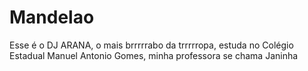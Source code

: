 # Mandelao
Esse é o DJ ARANA, o mais brrrrrabo da trrrrropa, estuda no Colégio Estadual Manuel Antonio Gomes, minha professora se chama Janinha
